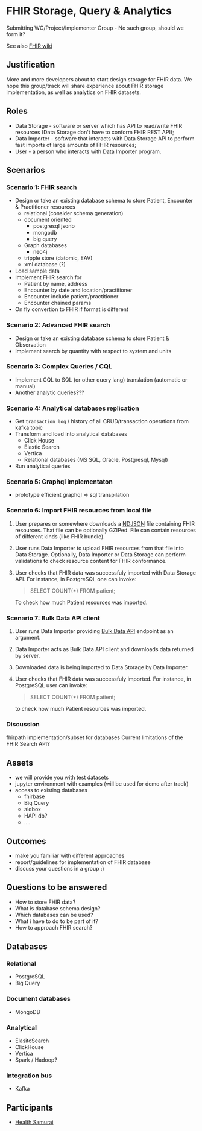 # FHIR Storage, Query & Analytics

Submitting WG/Project/Implementer Group - 
No such group, should we form it?

See also [FHIR wiki](http://wiki.hl7.org/index.php?title=201805_FHIR_Storage_and_Analytics#Track_Overview)

## Justification 

More and more developers about to start design storage for FHIR data.
We hope this group/track will share experience about FHIR storage implementation,
as well as analytics on FHIR datasets.

## Roles

* Data Storage - software or server which has API to read/write FHIR
  resources (Data Storage don't have to conform FHIR REST API);
* Data Importer - software that interacts with Data Storage API to
  perform fast imports of large amounts of FHIR resources;
* User - a person who interacts with Data Importer program.

## Scenarios

### Scenario 1: FHIR search
* Design or take an existing database schema to store Patient, Encounter & Practitioner resources
  * relational (consider schema generation)
  * document oriented 
     * postgresql jsonb
     * mongodb
     * big query
  * Graph databases
     * neo4j
  * tripple store (datomic, EAV)
  * xml database (?)
* Load sample data
* Implement FHIR search for 
  * Patient by name, address
  * Encounter by date and location/practitioner
  * Encounter include patient/practitioner
  * Encounter chained params
* On fly convertion to FHIR if format is different

### Scenario 2: Advanced FHIR search

* Design or take an existing database schema to store Patient & Observation
* Implement search by quantity with respect to system and units

### Scenario 3: Complex Queries / CQL

* Implement CQL to SQL (or other query lang) translation (automatic or manual)
* Another analytic queries???

### Scenario 4: Analytical databases replication

* Get `transaction log` / history of all CRUD/transaction operations from kafka topic
* Transform and load into analytical databases
  * Click House
  * Elastic Search
  * Vertica
  * Relational databases (MS SQL, Oracle, Postgresql, Mysql)
* Run analytical queries

### Scenario 5: Graphql implementaton

* prototype efficient graphql => sql transpilation

### Scenario 6: Import FHIR resources from local file

1. User prepares or somewhere downloads a [NDJSON](http://ndjson.org/)
   file containing FHIR resources. That file can be optionally
   GZIPed. File can contain resources of different kinds (like FHIR bundle).

2. User runs Data Importer to upload FHIR resources from that file
   into Data Storage. Optionally, Data Importer or Data Storage can
   perform validations to check resource content for FHIR conformance.

3. User checks that FHIR data was successfuly imported with Data
   Storage API. For instance, in PostgreSQL one can invoke:

   > SELECT COUNT(*) FROM patient;

   To check how much Patient resources was imported.

### Scenario 7: Bulk Data API client

1. User runs Data Importer providing [Bulk Data
   API](https://github.com/smart-on-fhir/fhir-bulk-data-docs) endpoint
   as an argument.

2. Data Importer acts as Bulk Data API client and downloads data
   returned by server.

3. Downloaded data is being imported to Data Storage by Data Importer.

4. User checks that FHIR data was successfuly imported. For instance,
   in PostgreSQL user can invoke:

   > SELECT COUNT(*) FROM patient;

   to check how much Patient resources was imported.

### Discussion

fhirpath implementation/subset for databases
Current limitations of the FHIR Search API?


## Assets

* we will provide you with test datasets 
* jupyter environment with examples (will be used for demo after track)
* access to existing databases
  * fhirbase
  * Biq Query
  * aidbox
  * HAPI db?
  * ....

## Outcomes

* make you familiar with different approaches
* report/guidelines for implementation of FHIR database
* discuss your questions in a group :)


## Questions to be answered

* How to store FHIR data?
* What is database schema design?
* Which databases can be used?
* What i have to do to be part of it?
* How to approach FHIR search?



## Databases

### Relational

* PostgreSQL
* Big Query

### Document databases

* MongoDB

### Analytical

* ElasitcSearch
* ClickHouse
* Vertica
* Spark / Hadoop?

### Integration bus

* Kafka


## Participants

* [Health Samurai](http://health-samur.ai)
